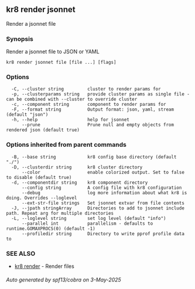 ## kr8 render jsonnet

Render a jsonnet file

### Synopsis

Render a jsonnet file to JSON or YAML

```
kr8 render jsonnet file [file ...] [flags]
```

### Options

```
  -C, --cluster string         cluster to render params for
  -p, --clusterparams string   provide cluster params as single file - can be combined with --cluster to override cluster
  -c, --component string       component to render params for
  -F, --format string          Output format: json, yaml, stream (default "json")
  -h, --help                   help for jsonnet
      --prune                  Prune null and empty objects from rendered json (default true)
```

### Options inherited from parent commands

```
  -B, --base string            kr8 config base directory (default "./")
  -D, --clusterdir string      kr8 cluster directory
      --color                  enable colorized output. Set to false to disable (default true)
  -d, --componentdir string    kr8 component directory
      --config string          A config file with kr8 configuration
      --debug                  log more information about what kr8 is doing. Overrides --loglevel
      --ext-str-file strings   Set jsonnet extvar from file contents
  -J, --jpath stringArray      Directories to add to jsonnet include path. Repeat arg for multiple directories
  -L, --loglevel string        set log level (default "info")
      --parallel int           parallelism - defaults to runtime.GOMAXPROCS(0) (default -1)
      --profiledir string      Directory to write pprof profile data to
```

### SEE ALSO

* [kr8 render](kr8_render.md)	 - Render files

###### Auto generated by spf13/cobra on 3-May-2025

